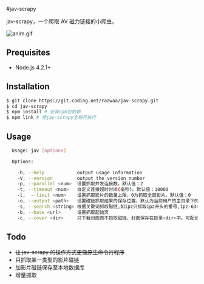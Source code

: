 #jav-scrapy

jav-scrapy，一个爬取 AV 磁力链接的小爬虫。

![anim.gif](https://ooo.0o0.ooo/2015/10/31/56345cf140299.gif "anim.gif")

## Prequisites

- Node.js 4.2.1+

## Installation

```bash
$ git clone https://git.coding.net/raawaa/jav-scrapy.git
$ cd jav-scrapy
$ npm install # 安装npm包依赖
$ npm link # 使jav-scrapy全局可执行
```

## Usage

```bash
  Usage: jav [options]

  Options:

    -h, --help            output usage information
    -V, --version         output the version number
    -p, --parallel <num>  设置抓取并发连接数，默认值：2
    -t, --timeout <num>   自定义连接超时时间(毫秒)。默认值：10000
    -l,  --limit <num>    设置抓取影片的数量上限，0为抓取全部影片。默认值：0
    -o, --output <path>   设置磁链抓取结果的保存位置，默认为当前用户的主目录下的magnets.txt文件
    -s, --search <string> 根据关键词抓取磁链,如ipz只抓取ipz开头的番号,ipz-634则只抓取该番号的磁链
    -b, --base <url>      设置抓取起始页
    -c, --cover <dir>     只下载封面而不抓取磁链，封面保存在目录<dir>中。可配合--output之外的其他选项使用
```

## Todo

- ~~让 jav-scrapy 的操作方式更像原生命令行程序~~
- 只抓取某一类型的影片磁链
- 加影片磁链保存至本地数据库
- 增量抓取
